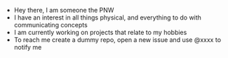 - Hey there, I am someone the PNW
- I have an interest in all things physical, and everything to do with communicating concepts
- I am currently working on projects that relate to my hobbies
- To reach me create a dummy repo, open a new issue and use @xxxx to notify me
